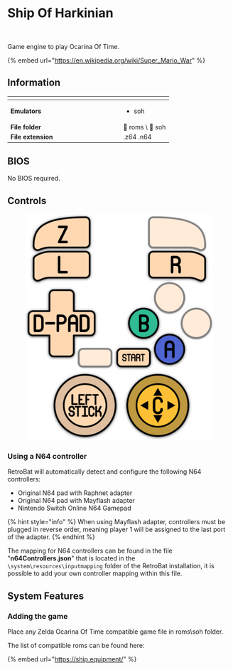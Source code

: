 # Ship Of Harkinian

<div align="left">

<figure><img src="https://i.imgur.com/vPpkx02.png" alt=""><figcaption></figcaption></figure>

</div>

Game engine to play Ocarina Of Time.

{% embed url="https://en.wikipedia.org/wiki/Super_Mario_War" %}

## Information

<table data-header-hidden><thead><tr><th width="240"></th><th></th></tr></thead><tbody><tr><td><strong>Emulators</strong></td><td><ul><li>soh</li></ul></td></tr><tr><td><strong>File folder</strong></td><td><span data-gb-custom-inline data-tag="emoji" data-code="1f4c2">📂</span> roms \ <span data-gb-custom-inline data-tag="emoji" data-code="1f4c2">📂</span> soh</td></tr><tr><td><strong>File extension</strong></td><td>.z64 .n64</td></tr></tbody></table>

## BIOS

No BIOS required.

## Controls

<div align="left">

<figure><img src="https://github.com/RetroBat-Official/retrobat-tattoos/blob/main/default/n64-standalone.png?raw=true" alt=""><figcaption></figcaption></figure>

</div>

### Using a N64 controller

RetroBat will automatically detect and configure the following N64 controllers:

* Original N64 pad with Raphnet adapter
* Original N64 pad with Mayflash adapter
* Nintendo Switch Online N64 Gamepad

{% hint style="info" %}
When using Mayflash adapter, controllers must be plugged in reverse order, meaning player 1 will be assigned to the last port of the adapter.
{% endhint %}

The mapping for N64 controllers can be found in the file "**n64Controllers.json**" that is located in the `\system\resources\inputmapping` folder of the RetroBat installation, it is possible to add your own controller mapping within this file.

## System Features

### Adding the game

Place any Zelda Ocarina Of Time compatible game file in roms\soh folder.

The list of compatible roms can be found here:

{% embed url="https://ship.equipment/" %}
